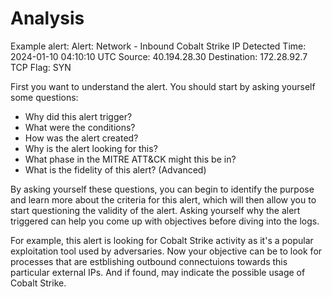 # Analysis

Example alert:
Alert: Network - Inbound Cobalt Strike IP Detected
Time: 2024-01-10 04:10:10 UTC
Source: 40.194.28.30
Destination: 172.28.92.7
TCP Flag: SYN

First you want to understand the alert. You should start by asking yourself some questions:
- Why did this alert trigger?
- What were the conditions?
- How was the alert created?
- Why is the alert looking for this?
- What phase in the MITRE ATT&CK might this be in?
- What is the fidelity of this alert? (Advanced)

By asking yourself these questions, you can begin to identify the purpose and learn more about the criteria for this alert, which will then allow you to start questioning the validity of the alert. Asking yourself why the alert triggered can help you come up with objectives before diving into the logs. 

For example, this alert is looking for Cobalt Strike activity as it's a popular exploitation tool used by adversaries. Now your objective can be to look for processes that are estblishing outbound connectuions towards this particular external IPs. And if found, may indicate the possible usage of Cobalt Strike. 
